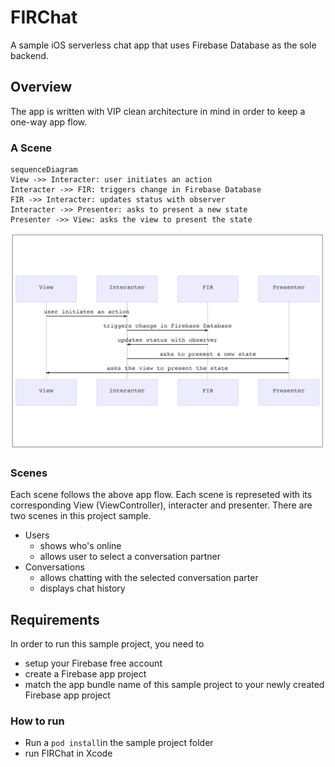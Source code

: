 # FIRChat

A sample iOS serverless chat app that uses Firebase Database as the sole backend.



## Overview

The app is written with VIP clean architecture in mind in order to keep a one-way app flow.



### A Scene

```mermaid
sequenceDiagram
View ->> Interacter: user initiates an action
Interacter ->> FIR: triggers change in Firebase Database
FIR ->> Interacter: updates status with observer
Interacter ->> Presenter: asks to present a new state
Presenter ->> View: asks the view to present the state

```

![app architecture](https://github.com/norsez/FIRChat/blob/master/seqdiag.PNG?raw=true)

### Scenes

Each scene follows the above app flow. Each scene is represeted with its corresponding View (ViewController), interacter and presenter. There are two scenes in this project sample.

- Users 
  - shows who's online
  - allows user to select a conversation partner
- Conversations
  - allows chatting with the selected conversation parter
  - displays chat history

## Requirements

In order to run this sample project, you need to

- setup your Firebase free account
- create a Firebase app project 
- match the app bundle name of this sample project to your newly created Firebase app project



### How to run 

- Run a `pod install`in the sample project folder
- run FIRChat in Xcode 